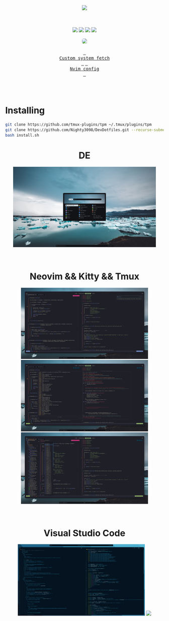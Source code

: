 <br><br><br><br>
<div class=badges align="center">
    <img src="https://github.com/user-attachments/assets/2b7370a0-9076-4e95-9576-0c3b5559d496" />
    <br><br><br><br>
    <img src="https://img.shields.io/github/issues/Nighty3098/DevDotfiles?style=for-the-badge&color=dbb6ed&logoColor=85e185&labelColor=1c1c29" />
    <img src="https://img.shields.io/github/issues-pr/Nighty3098/DevDotfiles?style=for-the-badge&color=ef9f9c&logoColor=85e185&labelColor=1c1c29" />
    <img src="https://img.shields.io/github/last-commit/Nighty3098/DevDotfiles?style=for-the-badge&logo=github&color=7dc4e4&logoColor=D9E0EE&labelColor=1c1c29"/>
    <img src="https://img.shields.io/github/stars/Nighty3098/DevDotfiles?style=for-the-badge&logo=apachespark&color=eed49f&logoColor=D9E0EE&labelColor=1c1c29"/>
    <br><br>
    <img class="badge" src="https://img.shields.io/badge/Linux-FCC624?style=for-the-badge&logo=linux&logoColor=black&color=eed49f"  style="border-radius: 5px;"/>
    <br><br>
    <a href="https://github.com/Nighty3098/nFetch"><kbd> <br>Custom system fetch<br> </kbd></a>  <a href="https://github.com/Nighty3098/nvim"><kbd> <br>Nvim config<br> </kbd></a>
</div>
<br><br><br>

<h1>Installing</h1>

```bash
git clone https://github.com/tmux-plugins/tpm ~/.tmux/plugins/tpm
git clone https://github.com/Nighty3098/DevDotfiles.git --recurse-submodules
bash install.sh
```

<div align="center">
    <summary><h1 align="center">DE</h1></summary>
    <img src="images/de.png" width="90%"/>
</div>
<br><br>
<div align="center">
    <summary><h1 align="center">Neovim && Kitty && Tmux</h1></summary>
    <img src="images/nvim_1.png" width="80%"/>
    <img src="images/nvim_2.png" width="80%"/>
    <img src="images/nvim_3.png" width="80%"/>
</div>
<br><br>
<div align="center">
    <summary><h1 align="center">Visual Studio Code</h1></summary>
    <img src="images/code_wal.png" width="80%"/>
    <img src="https://github.com/user-attachments/assets/28cb5943-899b-4fe3-8a53-8fe52672c7ff" width="80%"/>
</div>
